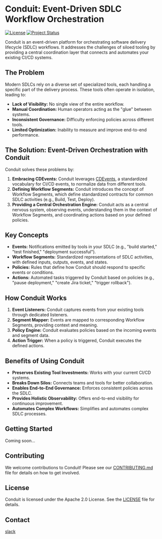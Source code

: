 # Conduit: Event-Driven SDLC Workflow Orchestration

[![License](https://img.shields.io/badge/License-Apache%202.0-blue.svg)](https://opensource.org/licenses/Apache-2.0)
[![Project Status](https://img.shields.io/badge/Status-Alpha-orange)](https://en.wikipedia.org/wiki/Software_release_life_cycle#Alpha)

Conduit is an event-driven platform for orchestrating software delivery lifecycle (SDLC) workflows. It addresses the challenges of siloed tooling by providing a central coordination layer that connects and automates your existing CI/CD systems.

## The Problem

Modern SDLCs rely on a diverse set of specialized tools, each handling a specific part of the delivery process. These tools often operate in isolation, leading to:

*   **Lack of Visibility:** No single view of the entire workflow.
*   **Manual Coordination:** Human operators acting as the "glue" between systems.
*   **Inconsistent Governance:** Difficulty enforcing policies across different tools.
*   **Limited Optimization:** Inability to measure and improve end-to-end performance.

## The Solution: Event-Driven Orchestration with Conduit

Conduit solves these problems by:

1.  **Embracing CDEvents:** Conduit leverages [CDEvents](https://cdevents.dev/), a standardized vocabulary for CI/CD events, to normalize data from different tools.
2.  **Defining Workflow Segments:** Conduit introduces the concept of Workflow Segments, which define standardized contracts for common SDLC activities (e.g., Build, Test, Deploy).
3.  **Providing a Central Orchestration Engine:** Conduit acts as a central nervous system, observing events, understanding them in the context of Workflow Segments, and coordinating actions based on your defined policies.

## Key Concepts

*   **Events:** Notifications emitted by tools in your SDLC (e.g., "build started," "test finished," "deployment successful").
*   **Workflow Segments:** Standardized representations of SDLC activities, with defined inputs, outputs, events, and states.
*   **Policies:** Rules that define how Conduit should respond to specific events or conditions.
*   **Actions:** Automated tasks triggered by Conduit based on policies (e.g., "pause deployment," "create Jira ticket," "trigger rollback").

## How Conduit Works

1.  **Event Listeners:** Conduit captures events from your existing tools through dedicated listeners.
2.  **Segment Mapper:** Events are mapped to corresponding Workflow Segments, providing context and meaning.
3.  **Policy Engine:** Conduit evaluates policies based on the incoming events and segment data.
4.  **Action Trigger:** When a policy is triggered, Conduit executes the defined actions.

## Benefits of Using Conduit

*   **Preserves Existing Tool Investments:** Works with your current CI/CD systems.
*   **Breaks Down Silos:** Connects teams and tools for better collaboration.
*   **Enables End-to-End Governance:** Enforces consistent policies across the SDLC.
*   **Provides Holistic Observability:** Offers end-to-end visibility for continuous improvement.
*   **Automates Complex Workflows:** Simplifies and automates complex SDLC processes.

## Getting Started

 Coming soon...

## Contributing

We welcome contributions to Conduit! Please see our [CONTRIBUTING.md](CONTRIBUTING.md) file for details on how to get involved.

## License

Conduit is licensed under the Apache 2.0 License. See the [LICENSE](LICENSE) file for details.

## Contact

[slack](https://cdeliveryfdn.slack.com/archives/C030SKZ0F4K)

